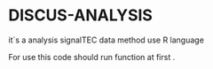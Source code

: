 # DISCUS-ANALYSIS

it`s a analysis signalTEC data method use R language

For use this code should run function at first . 


